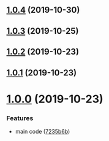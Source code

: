<a name="1.0.4"></a>
## [1.0.4](https://github.com/teeeemoji/cyou-big-number/compare/v1.0.3...v1.0.4) (2019-10-30)



<a name="1.0.3"></a>
## [1.0.3](https://github.com/teeeemoji/cyou-big-number/compare/v1.0.2...v1.0.3) (2019-10-25)



<a name="1.0.2"></a>
## [1.0.2](https://github.com/teeeemoji/cyou-big-number/compare/v1.0.1...v1.0.2) (2019-10-23)



<a name="1.0.1"></a>
## [1.0.1](https://github.com/teeeemoji/cyou-big-number/compare/v1.0.0...v1.0.1) (2019-10-23)



<a name="1.0.0"></a>
# [1.0.0](https://github.com/teeeemoji/cyou-big-number/compare/7235b6b...v1.0.0) (2019-10-23)


### Features

* main code ([7235b6b](https://github.com/teeeemoji/cyou-big-number/commit/7235b6b))



